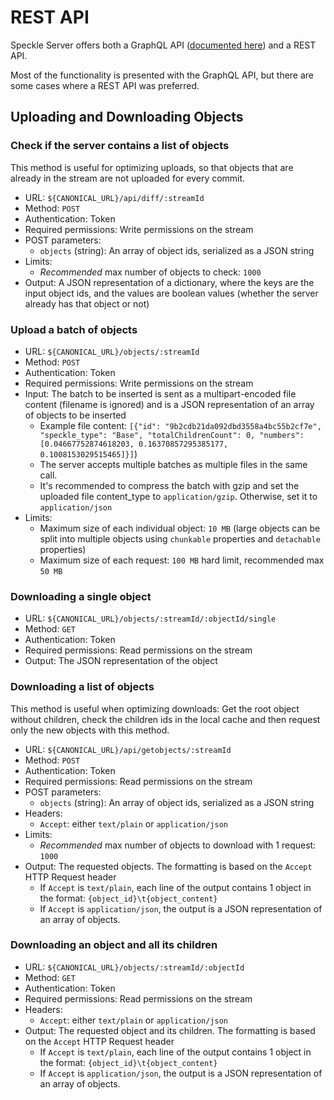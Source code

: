 # REST API

Speckle Server offers both a GraphQL API ([documented here](/dev/server-api)) and a REST API.

Most of the functionality is presented with the GraphQL API, but there are some cases where a REST API was preferred.

## Uploading and Downloading Objects

### Check if the server contains a list of objects

This method is useful for optimizing uploads, so that objects that are already in the stream are not uploaded for every commit.
- URL: ```${CANONICAL_URL}/api/diff/:streamId```
- Method: `POST`
- Authentication: Token
- Required permissions: Write permissions on the stream
- POST parameters:
    - `objects` (string): An array of object ids, serialized as a JSON string
- Limits:
    - *Recommended* max number of objects to check: `1000`
- Output: A JSON representation of a dictionary, where the keys are the input object ids, and the values are boolean values (whether the server already has that object or not)

### Upload a batch of objects

- URL: ```${CANONICAL_URL}/objects/:streamId```
- Method: `POST`
- Authentication: Token
- Required permissions: Write permissions on the stream
- Input: The batch to be inserted is sent as a multipart-encoded file content (filename is ignored) and is a JSON representation of an array of objects to be inserted
  - Example file content: ```[{"id": "9b2cdb21da092dbd3558a4bc55b2cf7e", "speckle_type": "Base", "totalChildrenCount": 0, "numbers": [0.04667752874618203, 0.16370857295385177, 0.1008153029515465]}]```)
  - The server accepts multiple batches as multiple files in the same call.
  - It's recommended to compress the batch with gzip and set the uploaded file content_type to `application/gzip`. Otherwise, set it to `application/json` 
- Limits:
  - Maximum size of each individual object: `10 MB` (large objects can be split into multiple objects using `chunkable` properties and `detachable` properties)
  - Maximum size of each request: `100 MB` hard limit, recommended max `50 MB`

### Downloading a single object


- URL: ```${CANONICAL_URL}/objects/:streamId/:objectId/single```
- Method: `GET`
- Authentication: Token
- Required permissions: Read permissions on the stream
- Output: The JSON representation of the object

### Downloading a list of objects

This method is useful when optimizing downloads: Get the root object without children, check the children ids in the local cache and then request only the new objects with this method.

- URL: ```${CANONICAL_URL}/api/getobjects/:streamId```
- Method: `POST`
- Authentication: Token
- Required permissions: Read permissions on the stream
- POST parameters:
    - `objects` (string): An array of object ids, serialized as a JSON string
- Headers:
  - `Accept`: either `text/plain` or `application/json`
- Limits:
    - *Recommended* max number of objects to download with 1 request: `1000`
- Output: The requested objects. The formatting is based on the `Accept` HTTP Request header
  - If `Accept` is `text/plain`, each line of the output contains 1 object in the format: `{object_id}\t{object_content}`
  - If `Accept` is `application/json`, the output is a JSON representation of an array of objects.
  
### Downloading an object and all its children

- URL: ```${CANONICAL_URL}/objects/:streamId/:objectId```
- Method: `GET`
- Authentication: Token
- Required permissions: Read permissions on the stream
- Headers:
  - `Accept`: either `text/plain` or `application/json`
- Output: The requested object and its children. The formatting is based on the `Accept` HTTP Request header
  - If `Accept` is `text/plain`, each line of the output contains 1 object in the format: `{object_id}\t{object_content}`
  - If `Accept` is `application/json`, the output is a JSON representation of an array of objects.
